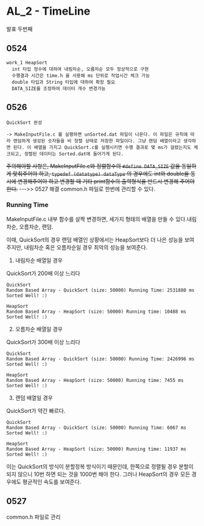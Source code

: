 # AL_2 - TimeLine

발표 두번째

## 0524

```
work_1 HeapSort
  int 타입 정수에 대하여 내림차순, 오름차순 모두 정상적으로 구현
  수행결과 시간은 time.h 을 사용해 ms 단위로 작업시간 체크 가능
  double 타입과 String 타입에 대하여 확장 필요
  DATA_SIZE를 조정하여 데이터 개수 변경가능
```

## 0526

```
QuickSort 완성

-> MakeInputFile.c 를 실행하면 unSorted.dat 파일이 나온다. 이 파일은 규칙에 따라 랜덤하게 생성된 숫자들을 비 정렬 상태로 저장한 파일이다. 그냥 랜덤 배열이라고 생각하면 된다. 이 배열을 가지고 QuickSort.c를 실행시키면 수행 결과로 몇 ms가 걸렸는지도 체크되고, 정렬된 데이터는 Sorted.dat에 들어가게 된다.
```

~~주의해야할 사항은, MakeInputFile.c와 정렬함수의 `#define DATA_SIZE` 값을 동일하게 맞춰주어야 하고, `typedef (datatype) dataType` 의 경우에도 int와 double을 동시에 변경해주어야 하고 변경할 때 기타 print함수의 출력형식을 반드시 변경해 주어야 한다.~~
--->> 0527 해결
common.h 파일로 한번에 관리할 수 있다.

### Running Time

MakeInputFile.c 내부 함수를 살짝 변경하면, 세가지 형태의 배열을 만들 수 있다.내림차순, 오름차순, 랜덤.

이때, QuickSort의 경우 랜덤 배열인 상황에서는 HeapSort보다 더 나은 성능을 보여주지만, 내림차순 혹은 오름차순일 경우 최악의 성능을 보여준다.

1. 내림차순 배열일 경우

QuickSort가 200배 이상 느리다

```
QuickSort
Random Based Array - QuickSort (size: 50000) Running Time: 2531880 ms
Sorted Well! :)

HeapSort
Random Based Array - HeapSort (size: 50000) Running time: 10488 ms
Sorted Well! :)
```

2. 오름차순 배열일 경우

QuickSort가 300배 이상 느리다

```
QuickSort
Random Based Array - QuickSort (size: 50000) Running Time: 2426996 ms
Sorted Well! :)

HeapSort
Random Based Array - HeapSort (size: 50000) Running time: 7455 ms
Sorted Well! :)
```

3. 랜덤 배열일 경우

QuickSort가 약간 빠르다.

```
QuickSort
Random Based Array - QuickSort (size: 50000) Running Time: 6067 ms
Sorted Well! :)

HeapSort
Random Based Array - HeapSort (size: 50000) Running time: 11937 ms
Sorted Well! :)
```

이는 QuickSort의 방식이 분할정복 방식이기 때문인데, 한쪽으로 정렬될 경우 분할이 되지 않으니 10번 하면 되는 것을 1000번 해야 한다. 그러나 HeapSort의 경우 모든 경우에도 평균적인 속도를 보여준다.

## 0527

common.h 파일로 관리
